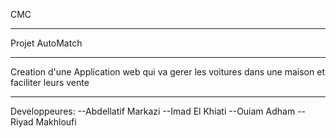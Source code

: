 CMC


------------------------------------------------------------------
Projet AutoMatch


------------------------------------------------------------------
Creation d'une Application web qui va gerer les voitures dans une maison et faciliter leurs vente



------------------------------------------------------------------

Developpeures: 
--Abdellatif Markazi
--Imad El Khiati
--Ouiam Adham
--Riyad Makhloufi
